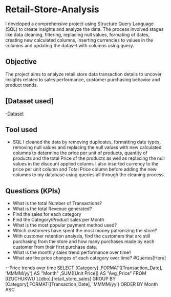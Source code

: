 # Retail-Store-Analysis
I developed a comprehensive project using Structure Query Language (SQL) to create insights and analyze the data. The process involved stages like data cleaning, filtering, replacing null values, formating of dates, creating new calculated columns, inserting currencies to values in the columns and updating the dataset with columns using query.
## Objective
The project aims to analyze retail store data transaction details to uncover insights related to sales performance, customer purchasing behavior and product trends.
## [Dataset used]
-<a href= "https://github.com/Slyomeye/Retail-Store-Analysis/blob/main/retail_store_sales.csv">Dataset</a>
 ## Tool used 
-	SQL
I cleaned the data by removing duplicates, formatting date types, removing null values and replacing the null values with new calculated columns to determine the price per unit of products, quantity of products and the total Price of the products as well as replacing the null values in the discount applied column. I also inserted currency to the price per unit column and Total Price column before adding the new columns to my database using queries all through the cleaning process.

## Questions (KPIs)
-	What is the total Number of Transactions?
-	What is the total Revenue generated?
-	Find the sales for each category
-	Find the Category/Product sales per Month
-	What is the most popular payment method used?
-	Which customers have spent the most money patronizing the store?
-	With customer retention analysis, find the customers that are still purchasing from the store and how many purchases made by each customer from their first purchase date.
-	What is the monthly sales trend performance over time?
-	What are the price changes of each category over time?
#Queries[Here]





 --Price trends over time
 SELECT [Category]
	   ,FORMAT([Transaction_Date], 'MMMM/yy') AS "Month"
	   ,SUM([Unit Price]) AS "Avg_Price" 
	FROM [IZUCHUKWU ].[dbo].[retail_store_sales]
	GROUP BY [Category],FORMAT([Transaction_Date], 'MMMM/yy') 
	ORDER BY Month ASC
